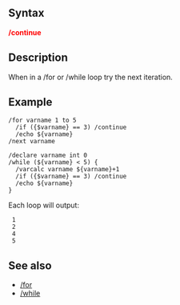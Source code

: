## Syntax

**<span style="color:red">/continue</span>**

## Description

When in a /for or /while loop try the next iteration.

## Example

    /for varname 1 to 5
      /if ({$varname} == 3) /continue
      /echo ${varname}
    /next varname

    /declare varname int 0
    /while (${varname} < 5) {
      /varcalc varname ${varname}+1
      /if ({$varname} == 3) /continue
      /echo ${varname} 
    }

Each loop will output:

     1
     2
     4
     5

## See also

-   [/for](for.md)
-   [/while](while.md)


